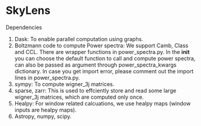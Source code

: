 # SkyLens

Dependencies

1. Dask: To enable parallel computation using graphs.
2. Boltzmann code to compute Power spectra: We support Camb, Class and CCL. There are wrapper functions in power_spectra.py. 
In the __init__ you can choose the default function to call and compute power spectra, can also be passed as argument through power_spectra_kwargs dictionary. In case you get import error, please comment out the import lines in power_spectra.py.
3. sympy: To compute wigner_3j matrices. 
4. sparse, zarr: This is used to effciently store and read some large wigner_3j matrices, which are computed only once.
5. Healpy: For window related calcuations, we use healpy maps (window inputs are healpy maps).
6. Astropy, numpy, scipy.